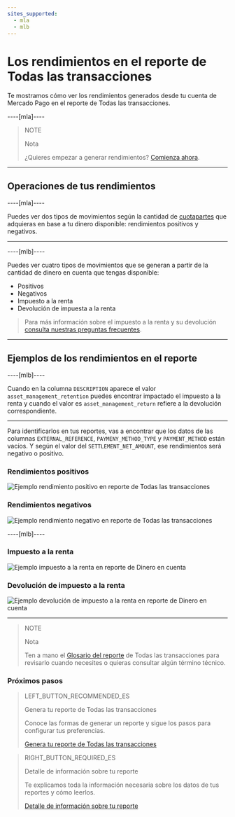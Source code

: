 ```yaml
---
sites_supported:
  - mla
  - mlb
---
```


# Los rendimientos en el reporte de Todas las transacciones

Te mostramos cómo ver los rendimientos generados desde tu cuenta de Mercado Pago en el reporte de Todas las transacciones.

----[mla]----

> NOTE
>
> Nota
>
> ¿Quieres empezar a generar rendimientos? [Comienza ahora](https://www.mercadopago.com.ar/ayuda/Ayuda_con_tus_Rendimientos_4048).

------------

## Operaciones de tus rendimientos

----[mla]---- 

Puedes ver dos tipos de movimientos según la cantidad de [cuotapartes](https://www.mercadopago.com.ar/ayuda/Antes-de-invertir_4053) que adquieras en base a tu dinero disponible: rendimientos positivos y negativos.

------------
----[mlb]---- 

Puedes ver cuatro tipos de movimientos que se generan a partir de la cantidad de dinero en cuenta que tengas disponible:

* Positivos
* Negativos
* Impuesto a la renta
* Devolución de impuesta a la renta

> Para más información sobre el impuesto a la renta y su devolución [consulta nuestras preguntas frecuentes](https://www.mercadopago.com.br/ajuda/Como-gerar-rendimientos_4265).

------------


## Ejemplos de los rendimientos en el reporte

----[mlb]---- 

Cuando en la columna `DESCRIPTION` aparece el valor `asset_management_retention` puedes encontrar impactado el impuesto a la renta y cuando el valor es `asset_management_return` refiere a la devolución correspondiente.

------------

Para identificarlos en tus reportes, vas a encontrar que los datos de las columnas `EXTERNAL_REFERENCE`, `PAYMENY_METHOD_TYPE` y `PAYMENT_METHOD` están vacíos. Y según el valor del `SETTLEMENT_NET_AMOUNT`, ese rendimientos será negativo o positivo. 

### Rendimientos positivos

![Ejemplo rendimiento positivo en reporte de Todas las transacciones](/images/manage-account/reports/reports-information-details/asset-management-settlement-positive.png)

### Rendimientos negativos

![Ejemplo rendimiento negativo en reporte de Todas las transacciones](/images/manage-account/reports/reports-information-details/asset-management-settlement-negative.png)

----[mlb]---- 

### Impuesto a la renta

![Ejemplo impuesto a la renta en reporte de Dinero en cuenta](/images/manage-account/reports/reports-information-details/asset-management-settlement-with-taxes-negative.png)

### Devolución de impuesto a la renta

![Ejemplo devolución de impuesto a la renta en reporte de Dinero en cuenta](/images/manage-account/reports/reports-information-details/asset-management-settlement-with-taxes-positive.png)

------------

> NOTE
>
> Nota
>
> Ten a mano el [Glosario del reporte](https://www.mercadopago[FAKER][URL][DOMAIN]/developers/es/guides/additional-content/reports/account-money/glossary) de Todas las transacciones para revisarlo cuando necesites o quieras consultar algún término técnico.


### Próximos pasos

> LEFT_BUTTON_RECOMMENDED_ES
>
> Genera tu reporte de Todas las transacciones
>
> Conoce las formas de generar un reporte y sigue los pasos para configurar tus preferencias.
>
> [Genera tu reporte de Todas las transacciones](https://www.mercadopago[FAKER][URL][DOMAIN]/developers/es/guides/additional-content/reports/account-money/generate)

> RIGHT_BUTTON_REQUIRED_ES
>
> Detalle de información sobre tu reporte
>
> Te explicamos toda la información necesaria sobre los datos de tus reportes y cómo leerlos.
>
> [Detalle de información sobre tu reporte](https://www.mercadopago[FAKER][URL][DOMAIN]/developers/es/guides/additional-content/reports/extra/reports-information-details)